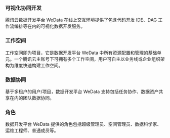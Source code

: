 ### 可视化协同开发
腾讯云数据开发平台 WeData 在线上交互环境提供了包含代码开发 IDE、DAG 工作流编排等在内的可视化数据开发服务。

### 工作空间
工作空间即为项目，它是数据开发平台 WeData 中所有资源配置和管理的基础单元。一个腾讯云主账号下可拥有多个工作空间，用户可自主以业务线或企业组织架构为维度快速构建工作空间。

### 数据协同
基于多租户的用户/项目，数据开发平台 WeData 支持包括任务协作、数据资产共享在内的团队数据协同。

### 角色
数据开发平台 WeData 提供的角色包括超级管理员、空间管理员、数据科学家、运维工程师、普通成员等。
